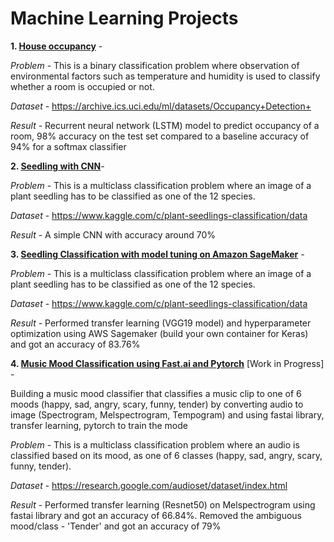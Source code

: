 # Machine Learning Projects

**1. [House occupancy](../../proj1_house_occupancy_gluon.ipynb)**  - 

*Problem* - This is a binary classification problem where observation of environmental factors such as temperature and humidity is used to classify whether a room is occupied or not.

*Dataset* - https://archive.ics.uci.edu/ml/datasets/Occupancy+Detection+

*Result* - Recurrent neural network (LSTM) model to predict occupancy of a room, 98% accuracy on the test set compared to a baseline accuracy of 94% for a softmax classifier

**2. [Seedling with CNN](../../proj2_cnn_plant_seedling.ipynb)**- 

*Problem* - This is a multiclass classification problem where an image of a plant seedling has to be classified as one of the 12 species.

*Dataset* - https://www.kaggle.com/c/plant-seedlings-classification/data

*Result* - A simple CNN with accuracy around 70% 

**3. [Seedling Classification with model tuning on Amazon SageMaker](../../sagemaker-seedling)** -

*Problem* - This is a multiclass classification problem where an image of a plant seedling has to be classified as one of the 12 species.

*Dataset* - https://www.kaggle.com/c/plant-seedlings-classification/data

*Result* - Performed transfer learning (VGG19 model) and hyperparameter optimization using AWS Sagemaker (build your own container for Keras) and got an accuracy of 83.76%

**4. [Music Mood Classification using Fast.ai and Pytorch](../../proj4_MusicMoodClassification)** [Work in Progress] -

Building a music mood classifier that classifies a music clip to one of 6 moods (happy, sad, angry, scary, funny, tender) by converting audio to image (Spectrogram, Melspectrogram, Tempogram) and using fastai library, transfer learning, pytorch to train the mode

*Problem* - This is a multiclass classification problem where an audio is classified based on its mood, as one of 6 classes (happy, sad, angry, scary, funny, tender).

*Dataset* - https://research.google.com/audioset/dataset/index.html

*Result* - Performed transfer learning (Resnet50) on Melspectrogram using fastai library and got an accuracy of 66.84%.
Removed the ambiguous mood/class - 'Tender' and got an accuracy of 79%

